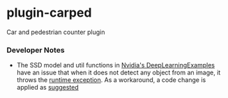 # plugin-carped
Car and pedestrian counter plugin

### Developer Notes

- The SSD model and util functions in [Nvidia's DeepLearningExamples](https://github.com/NVIDIA/DeepLearningExamples) have an issue that when it does not detect any object from an image, it throws the [runtime exception](https://github.com/NVIDIA/DeepLearningExamples/issues/680). As a workaround, a code change is applied as [suggested](https://github.com/NVIDIA/DeepLearningExamples/issues/680#issuecomment-690337224)
